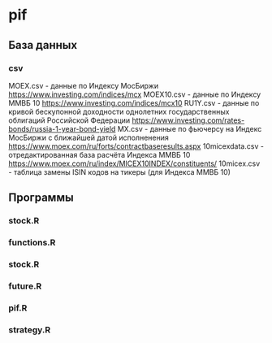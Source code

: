 # pif
## База данных
### csv
MOEX.csv - данные по Индексу МосБиржи https://www.investing.com/indices/mcx
MOEX10.csv - данные по Индексу ММВБ 10 https://www.investing.com/indices/mcx10
RU1Y.csv - данные по кривой бескупонной доходности однолетних государственных облигаций Российской Федерации https://www.investing.com/rates-bonds/russia-1-year-bond-yield
MX.csv - данные по фьючерсу на Индекс МосБиржи с ближайшей датой исполненения https://www.moex.com/ru/forts/contractbaseresults.aspx
10micexdata.csv - отредактированная база расчёта Индекса ММВБ 10 https://www.moex.com/ru/index/MICEX10INDEX/constituents/
10micex.csv - таблица замены ISIN кодов на тикеры (для Индекса ММВБ 10)
## Программы
### stock.R
### functions.R
### stock.R
### future.R
### pif.R
### strategy.R
